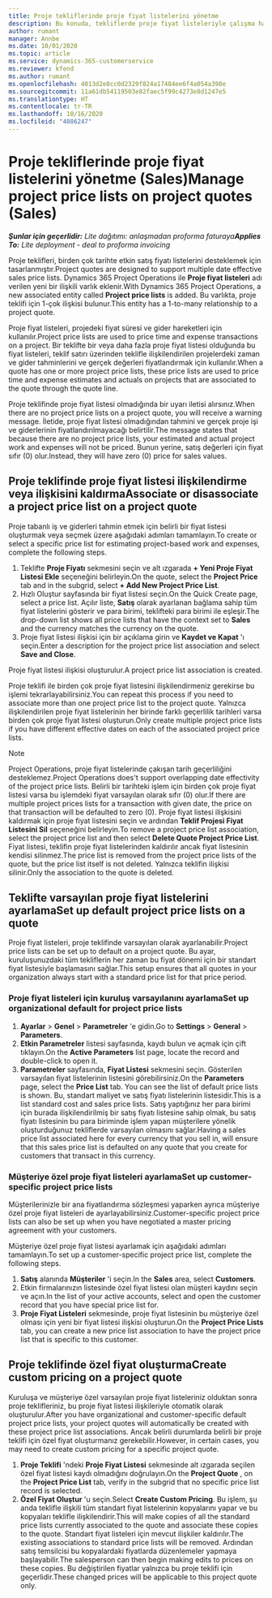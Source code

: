 ```yaml
---
title: Proje tekliflerinde proje fiyat listelerini yönetme
description: Bu konuda, tekliflerde proje fiyat listeleriyle çalışma hakkında bilgiler sağlanmaktadır. (Sales)
author: rumant
manager: Annbe
ms.date: 10/01/2020
ms.topic: article
ms.service: dynamics-365-customerservice
ms.reviewer: kfend
ms.author: rumant
ms.openlocfilehash: 4013d2e8cc0d2329f824a17484ee6f4a054a390e
ms.sourcegitcommit: 11a61db54119503e82faec5f99c4273e8d1247e5
ms.translationtype: HT
ms.contentlocale: tr-TR
ms.lasthandoff: 10/16/2020
ms.locfileid: "4086247"
---
```

# <a name="manage-project-price-lists-on-project-quotes-sales"></a><span data-ttu-id="c0913-104">Proje tekliflerinde proje fiyat listelerini yönetme (Sales)</span><span class="sxs-lookup"><span data-stu-id="c0913-104">Manage project price lists on project quotes (Sales)</span></span>

<span data-ttu-id="c0913-105">_**Şunlar için geçerlidir:** Lite dağıtımı: anlaşmadan proforma faturaya_</span><span class="sxs-lookup"><span data-stu-id="c0913-105">_**Applies To:** Lite deployment - deal to proforma invoicing_</span></span>

<span data-ttu-id="c0913-106">Proje teklifleri, birden çok tarihte etkin satış fiyatı listelerini desteklemek için tasarlanmıştır.</span><span class="sxs-lookup"><span data-stu-id="c0913-106">Project quotes are designed to support multiple date effective sales price lists.</span></span> <span data-ttu-id="c0913-107">Dynamics 365 Project Operations ile **Proje fiyat listeleri** adı verilen yeni bir ilişkili varlık eklenir.</span><span class="sxs-lookup"><span data-stu-id="c0913-107">With Dynamics 365 Project Operations, a new associated entity called **Project price lists** is added.</span></span> <span data-ttu-id="c0913-108">Bu varlıkta, proje teklifi için 1-çok ilişkisi bulunur.</span><span class="sxs-lookup"><span data-stu-id="c0913-108">This entity has a 1-to-many relationship to a project quote.</span></span>

<span data-ttu-id="c0913-109">Proje fiyat listeleri, projedeki fiyat süresi ve gider hareketleri için kullanılır.</span><span class="sxs-lookup"><span data-stu-id="c0913-109">Project price lists are used to price time and expense transactions on a project.</span></span> <span data-ttu-id="c0913-110">Bir teklifte bir veya daha fazla proje fiyat listesi olduğunda bu fiyat listeleri, teklif satırı üzerinden teklifle ilişkilendirilen projelerdeki zaman ve gider tahminlerini ve gerçek değerleri fiyatlandırmak için kullanılır.</span><span class="sxs-lookup"><span data-stu-id="c0913-110">When a quote has one or more project price lists, these price lists are used to price time and expense estimates and actuals on projects that are associated to the quote through the quote line.</span></span>

<span data-ttu-id="c0913-111">Proje teklifinde proje fiyat listesi olmadığında bir uyarı iletisi alırsınız.</span><span class="sxs-lookup"><span data-stu-id="c0913-111">When there are no project price lists on a project quote, you will receive a warning message.</span></span> <span data-ttu-id="c0913-112">İletide, proje fiyat listesi olmadığından tahmini ve gerçek proje işi ve giderlerinin fiyatlandırılmayacağı belirtilir.</span><span class="sxs-lookup"><span data-stu-id="c0913-112">The message states that because there are no project price lists, your estimated and actual project work and expenses will not be priced.</span></span> <span data-ttu-id="c0913-113">Bunun yerine, satış değerleri için fiyat sıfır (0) olur.</span><span class="sxs-lookup"><span data-stu-id="c0913-113">Instead, they will have zero (0) price for sales values.</span></span>

## <a name="associate-or-disassociate-a-project-price-list-on-a-project-quote"></a><span data-ttu-id="c0913-114">Proje teklifinde proje fiyat listesi ilişkilendirme veya ilişkisini kaldırma</span><span class="sxs-lookup"><span data-stu-id="c0913-114">Associate or disassociate a project price list on a project quote</span></span>

<span data-ttu-id="c0913-115">Proje tabanlı iş ve giderleri tahmin etmek için belirli bir fiyat listesi oluşturmak veya seçmek üzere aşağıdaki adımları tamamlayın.</span><span class="sxs-lookup"><span data-stu-id="c0913-115">To create or select a specific price list for estimating project-based work and expenses, complete the following steps.</span></span>

1. <span data-ttu-id="c0913-116">Teklifte **Proje Fiyatı** sekmesini seçin ve alt ızgarada **+ Yeni Proje Fiyat Listesi Ekle** seçeneğini belirleyin.</span><span class="sxs-lookup"><span data-stu-id="c0913-116">On the quote, select the **Project Price** tab and in the subgrid, select **+ Add New Project Price List**.</span></span>
2. <span data-ttu-id="c0913-117">Hızlı Oluştur sayfasında bir fiyat listesi seçin.</span><span class="sxs-lookup"><span data-stu-id="c0913-117">On the Quick Create page, select a price list.</span></span> <span data-ttu-id="c0913-118">Açılır liste, **Satış** olarak ayarlanan bağlama sahip tüm fiyat listelerini gösterir ve para birimi, teklifteki para birimi ile eşleşir.</span><span class="sxs-lookup"><span data-stu-id="c0913-118">The drop-down list shows all price lists that have the context set to **Sales** and the currency matches the currency on the quote.</span></span>
4. <span data-ttu-id="c0913-119">Proje fiyat listesi ilişkisi için bir açıklama girin ve **Kaydet ve Kapat** 'ı seçin.</span><span class="sxs-lookup"><span data-stu-id="c0913-119">Enter a description for the project price list association and select **Save and Close**.</span></span>

<span data-ttu-id="c0913-120">Proje fiyat listesi ilişkisi oluşturulur.</span><span class="sxs-lookup"><span data-stu-id="c0913-120">A project price list association is created.</span></span>

<span data-ttu-id="c0913-121">Proje teklifi ile birden çok proje fiyat listesini ilişkilendirmeniz gerekirse bu işlemi tekrarlayabilirsiniz.</span><span class="sxs-lookup"><span data-stu-id="c0913-121">You can repeat this process if you need to associate more than one project price list to the project quote.</span></span> <span data-ttu-id="c0913-122">Yalnızca ilişkilendirilen proje fiyat listelerinin her birinde farklı geçerlilik tarihleri varsa birden çok proje fiyat listesi oluşturun.</span><span class="sxs-lookup"><span data-stu-id="c0913-122">Only create multiple project price lists if you have different effective dates on each of the associated project price lists.</span></span>

> [!NOTE]
> <span data-ttu-id="c0913-123">Project Operations, proje fiyat listelerinde çakışan tarih geçerliliğini desteklemez.</span><span class="sxs-lookup"><span data-stu-id="c0913-123">Project Operations does't support overlapping date effectivity of the project price lists.</span></span> <span data-ttu-id="c0913-124">Belirli bir tarihteki işlem için birden çok proje fiyat listesi varsa bu işlemdeki fiyat varsayılan olarak sıfır (0) olur.</span><span class="sxs-lookup"><span data-stu-id="c0913-124">If there are multiple project prices lists for a transaction with given date, the price on that transaction will be defaulted to zero (0).</span></span>
<span data-ttu-id="c0913-125">Proje fiyat listesi ilişkisini kaldırmak için proje fiyat listesini seçin ve ardından **Teklif Projesi Fiyat Listesini Sil** seçeneğini belirleyin.</span><span class="sxs-lookup"><span data-stu-id="c0913-125">To remove a project price list association, select the project price list and then select **Delete Quote Project Price List**.</span></span> <span data-ttu-id="c0913-126">Fiyat listesi, teklifin proje fiyat listelerinden kaldırılır ancak fiyat listesinin kendisi silinmez.</span><span class="sxs-lookup"><span data-stu-id="c0913-126">The price list is removed from the project price lists of the quote, but the price list itself is not deleted.</span></span> <span data-ttu-id="c0913-127">Yalnızca teklifin ilişkisi silinir.</span><span class="sxs-lookup"><span data-stu-id="c0913-127">Only the association to the quote is deleted.</span></span>

## <a name="set-up-default-project-price-lists-on-a-quote"></a><span data-ttu-id="c0913-128">Teklifte varsayılan proje fiyat listelerini ayarlama</span><span class="sxs-lookup"><span data-stu-id="c0913-128">Set up default project price lists on a quote</span></span>

<span data-ttu-id="c0913-129">Proje fiyat listeleri, proje teklifinde varsayılan olarak ayarlanabilir.</span><span class="sxs-lookup"><span data-stu-id="c0913-129">Project price lists can be set up to default on a project quote.</span></span> <span data-ttu-id="c0913-130">Bu ayar, kuruluşunuzdaki tüm tekliflerin her zaman bu fiyat dönemi için bir standart fiyat listesiyle başlamasını sağlar.</span><span class="sxs-lookup"><span data-stu-id="c0913-130">This setup ensures that all quotes in your organization always start with a standard price list for that price period.</span></span>

### <a name="set-up-organizational-default-for-project-price-lists"></a><span data-ttu-id="c0913-131">Proje fiyat listeleri için kuruluş varsayılanını ayarlama</span><span class="sxs-lookup"><span data-stu-id="c0913-131">Set up organizational default for project price lists</span></span>

1. <span data-ttu-id="c0913-132">**Ayarlar** > **Genel** > **Parametreler** 'e gidin.</span><span class="sxs-lookup"><span data-stu-id="c0913-132">Go to **Settings** > **General** > **Parameters**.</span></span>
2. <span data-ttu-id="c0913-133">**Etkin Parametreler** listesi sayfasında, kaydı bulun ve açmak için çift tıklayın.</span><span class="sxs-lookup"><span data-stu-id="c0913-133">On the **Active Parameters** list page, locate the record and double-click to open it.</span></span> 
3. <span data-ttu-id="c0913-134">**Parametreler** sayfasında, **Fiyat Listesi** sekmesini seçin. Gösterilen varsayılan fiyat listelerinin listesini görebilirsiniz.</span><span class="sxs-lookup"><span data-stu-id="c0913-134">On the **Parameters** page, select the **Price List** tab. You can see the list of default price lists is shown.</span></span> <span data-ttu-id="c0913-135">Bu, standart maliyet ve satış fiyatı listelerinin listesidir.</span><span class="sxs-lookup"><span data-stu-id="c0913-135">This is a list standard cost and sales price lists.</span></span> <span data-ttu-id="c0913-136">Satış yaptığınız her para birimi için burada ilişkilendirilmiş bir satış fiyatı listesine sahip olmak, bu satış fiyatı listesinin bu para biriminde işlem yapan müşterilere yönelik oluşturduğunuz tekliflerde varsayılan olmasını sağlar.</span><span class="sxs-lookup"><span data-stu-id="c0913-136">Having a sales price list associated here for every currency that you sell in, will ensure that this sales price list is defaulted on any quote that you create for customers that transact in this currency.</span></span>

### <a name="set-up-customer-specific-project-price-lists"></a><span data-ttu-id="c0913-137">Müşteriye özel proje fiyat listeleri ayarlama</span><span class="sxs-lookup"><span data-stu-id="c0913-137">Set up customer-specific project price lists</span></span>

<span data-ttu-id="c0913-138">Müşterilerinizle bir ana fiyatlandırma sözleşmesi yaparken ayrıca müşteriye özel proje fiyat listeleri de ayarlayabilirsiniz.</span><span class="sxs-lookup"><span data-stu-id="c0913-138">Customer-specific project price lists can also be set up when you have negotiated a master pricing agreement with your customers.</span></span>

<span data-ttu-id="c0913-139">Müşteriye özel proje fiyat listesi ayarlamak için aşağıdaki adımları tamamlayın.</span><span class="sxs-lookup"><span data-stu-id="c0913-139">To set up a customer-specific project price list, complete the following steps.</span></span>

1. <span data-ttu-id="c0913-140">**Satış** alanında **Müşteriler** 'i seçin.</span><span class="sxs-lookup"><span data-stu-id="c0913-140">In the **Sales** area, select **Customers**.</span></span>
2. <span data-ttu-id="c0913-141">Etkin firmalarınızın listesinde özel fiyat listesi olan müşteri kaydını seçin ve açın.</span><span class="sxs-lookup"><span data-stu-id="c0913-141">In the list of your active accounts, select and open the customer record that you have special price list for.</span></span>
3. <span data-ttu-id="c0913-142">**Proje Fiyat Listeleri** sekmesinde, proje fiyat listesinin bu müşteriye özel olması için yeni bir fiyat listesi ilişkisi oluşturun.</span><span class="sxs-lookup"><span data-stu-id="c0913-142">On the **Project Price Lists** tab, you can create a new price list association to have the project price list that is specific to this customer.</span></span>

## <a name="create-custom-pricing-on-a-project-quote"></a><span data-ttu-id="c0913-143">Proje teklifinde özel fiyat oluşturma</span><span class="sxs-lookup"><span data-stu-id="c0913-143">Create custom pricing on a project quote</span></span>

<span data-ttu-id="c0913-144">Kuruluşa ve müşteriye özel varsayılan proje fiyat listeleriniz olduktan sonra proje teklifleriniz, bu proje fiyat listesi ilişkileriyle otomatik olarak oluşturulur.</span><span class="sxs-lookup"><span data-stu-id="c0913-144">After you have organizational and customer-specific default project price lists, your project quotes will automatically be created with these project price list associations.</span></span> <span data-ttu-id="c0913-145">Ancak belirli durumlarda belirli bir proje teklifi için özel fiyat oluşturmanız gerekebilir.</span><span class="sxs-lookup"><span data-stu-id="c0913-145">However, in certain cases, you may need to create custom pricing for a specific project quote.</span></span> 

1. <span data-ttu-id="c0913-146">**Proje Teklifi** 'ndeki **Proje Fiyat Listesi** sekmesinde alt ızgarada seçilen özel fiyat listesi kaydı olmadığını doğrulayın.</span><span class="sxs-lookup"><span data-stu-id="c0913-146">On the **Project Quote** , on the **Project Price List** tab, verify in the subgrid that no specific price list record is selected.</span></span>
2. <span data-ttu-id="c0913-147">**Özel Fiyat Oluştur** 'u seçin.</span><span class="sxs-lookup"><span data-stu-id="c0913-147">Select **Create Custom Pricing**.</span></span> <span data-ttu-id="c0913-148">Bu işlem, şu anda teklifle ilişkili tüm standart fiyat listelerinin kopyalarını yapar ve bu kopyaları teklifle ilişkilendirir.</span><span class="sxs-lookup"><span data-stu-id="c0913-148">This will make copies of all the standard price lists currently associated to the quote and associate these copies to the quote.</span></span> <span data-ttu-id="c0913-149">Standart fiyat listeleri için mevcut ilişkiler kaldırılır.</span><span class="sxs-lookup"><span data-stu-id="c0913-149">The existing associations to standard price lists will be removed.</span></span> <span data-ttu-id="c0913-150">Ardından satış temsilcisi bu kopyalardaki fiyatlarda düzenlemeler yapmaya başlayabilir.</span><span class="sxs-lookup"><span data-stu-id="c0913-150">The salesperson can then begin making edits to prices on these copies.</span></span> <span data-ttu-id="c0913-151">Bu değiştirilen fiyatlar yalnızca bu proje teklifi için geçerlidir.</span><span class="sxs-lookup"><span data-stu-id="c0913-151">These changed prices will be applicable to this project quote only.</span></span>
